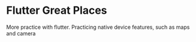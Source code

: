 Flutter Great Places
===========================================

More practice with flutter.
Practicing native device features, such as maps and camera
